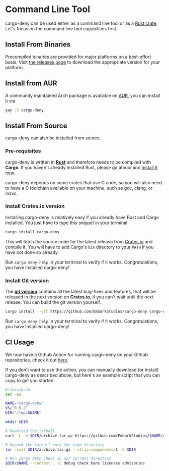 # Command Line Tool

cargo-deny can be used either as a command line tool or as a
[Rust crate](https://crates.io/crates/cargo-deny). Let's focus on the command 
line tool capabilities first.

## Install From Binaries

Precompiled binaries are provided for major platforms on a best-effort basis.
Visit [the releases page](https://github.com/EmbarkStudios/cargo-deny/releases)
to download the appropriate version for your platform.

## Install from AUR

A community maintained Arch package is available on [AUR](https://aur.archlinux.org/packages/cargo-deny/), you can install it via

```bash
yay -S cargo-deny
```

## Install From Source

cargo-deny can also be installed from source.

### Pre-requisites

cargo-deny is written in **[Rust](https://www.rust-lang.org/)** and therefore 
needs to be compiled with **Cargo**. If you haven't already installed Rust, 
please go ahead and [install it](https://www.rust-lang.org/tools/install) now.

cargo-deny depends on some crates that use C code, so you will also need to have
a C toolchain available on your machine, such as gcc, clang, or msvc.

### Install Crates.io version

Installing cargo-deny is relatively easy if you already have Rust and Cargo
installed. You just have to type this snippet in your terminal:

```bash
cargo install cargo-deny
```

This will fetch the source code for the latest release from
[Crates.io](https://crates.io/) and compile it. You will have to add Cargo's
`bin` directory to your `PATH` if you have not done so already.

Run `cargo deny help` in your terminal to verify if it works. Congratulations,
you have installed cargo-deny!

### Install Git version

The **[git version](https://github.com/EmbarkStudios/cargo-deny)** contains all
the latest bug-fixes and features, that will be released in the next version on
**Crates.io**, if you can't wait until the next release. You can build the git
version yourself.

```bash
cargo install --git https://github.com/EmbarkStudios/cargo-deny cargo-deny
```

Run `cargo deny help` in your terminal to verify if it works. Congratulations,
you have installed cargo-deny!

## CI Usage

We now have a Github Action for running cargo-deny on your Github repositories, 
check it out [here](https://github.com/EmbarkStudios/cargo-deny-action).

If you don't want to use the action, you can manually download (or install)
cargo-deny as described above, but here's an example script that you can copy
to get you started.

```bash
#!/bin/bash
set -eu

NAME="cargo-deny"
VS="0.5.2"
DIR="/tmp/$NAME"

mkdir $DIR

# Download the tarball
curl -L -o $DIR/archive.tar.gz https://github.com/EmbarkStudios/$NAME/releases/download/$VS/$NAME-$VS-x86_64-unknown-linux-musl.tar.gz

# Unpack the tarball into the temp directory
tar -xzvf $DIR/archive.tar.gz --strip-components=1 -C $DIR

# Run cargo deny check in our current directory
$DIR/$NAME --context . -L debug check bans licenses advisories
```

